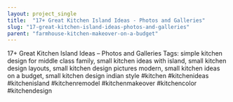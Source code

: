 ```yaml
---
layout: project_single
title:  "17+ Great Kitchen Island Ideas - Photos and Galleries"
slug: "17-great-kitchen-island-ideas-photos-and-galleries"
parent: "farmhouse-kitchen-makeover-on-a-budget"
---
```

17+ Great Kitchen Island Ideas – Photos and Galleries  Tags: simple kitchen design for middle class family, small kitchen ideas with island, small kitchen design layouts, small kitchen design pictures modern, small kitchen ideas on a budget, small kitchen design indian style  #kitchen #kitchenideas #kitchenisland #kitchenremodel #kitchenmakeover #kitchencolor #kitchendesign